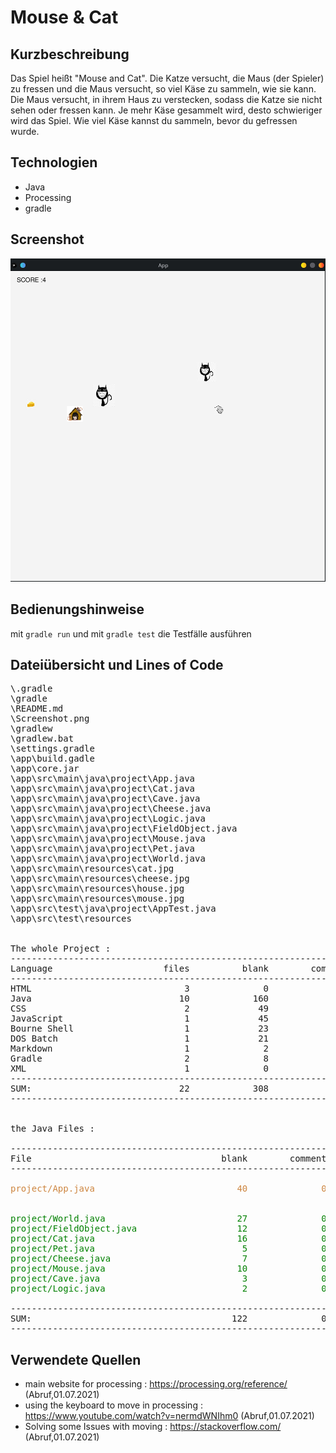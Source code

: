 # Mouse & Cat

## Kurzbeschreibung

Das Spiel heißt "Mouse and Cat". Die Katze versucht, die Maus (der Spieler) zu fressen
und die Maus versucht, so viel Käse zu sammeln, wie sie kann. Die Maus versucht,
in ihrem Haus zu verstecken, sodass die Katze sie nicht sehen oder fressen kann.
Je mehr Käse gesammelt wird, desto schwieriger wird das Spiel. Wie viel Käse kannst du sammeln, bevor du gefressen wurde.

## Technologien
- Java
- Processing
- gradle

## Screenshot
![Screenshot](Screenshot.png)
## Bedienungshinweise
mit `gradle run`  und mit `gradle test` die Testfälle ausführen
## Dateiübersicht und Lines of Code
<pre>
\.gradle
\gradle
\README.md
\Screenshot.png
\gradlew
\gradlew.bat
\settings.gradle
\app\build.gadle
\app\core.jar
\app\src\main\java\project\App.java
\app\src\main\java\project\Cat.java
\app\src\main\java\project\Cave.java
\app\src\main\java\project\Cheese.java
\app\src\main\java\project\Logic.java
\app\src\main\java\project\FieldObject.java
\app\src\main\java\project\Mouse.java
\app\src\main\java\project\Pet.java
\app\src\main\java\project\World.java
\app\src\main\resources\cat.jpg
\app\src\main\resources\cheese.jpg
\app\src\main\resources\house.jpg
\app\src\main\resources\mouse.jpg
\app\src\test\java\project\AppTest.java
\app\src\test\resources


The whole Project :
-------------------------------------------------------------------------------
Language                     files          blank        comment           code
-------------------------------------------------------------------------------
HTML                             3              0              0            372
Java                            10            160              0            355
CSS                              2             49              0            214
JavaScript                       1             45              1            148
Bourne Shell                     1             23             36            126
DOS Batch                        1             21              2             66
Markdown                         1              2              0             33
Gradle                           2              8             21             20
XML                              1              0              0             15
-------------------------------------------------------------------------------
SUM:                            22            308             60           1349
-------------------------------------------------------------------------------


the Java Files :

-------------------------------------------------------------------------------------
File                                    blank        comment           code
--------------------------------------------------------------------------------------
<span style="color:peru">
project/App.java                           40              0            106
</span>
<span style="color:green">
project/World.java                         27              0             51
project/FieldObject.java                   12              0             30
project/Cat.java                           16              0             28
project/Pet.java                            5              0             17
project/Cheese.java                         7              0             16
project/Mouse.java                         10              0             13
project/Cave.java                           3              0              6
project/Logic.java                          2              0              4
</span>
--------------------------------------------------------------------------------------
SUM:                                      122              0            271
--------------------------------------------------------------------------------------
</pre>


## Verwendete Quellen
* main website for processing : https://processing.org/reference/     (Abruf,01.07.2021)
* using the keyboard to move in processing : https://www.youtube.com/watch?v=nermdWNIhm0   (Abruf,01.07.2021)
* Solving some Issues with moving  : https://stackoverflow.com/ (Abruf,01.07.2021)
